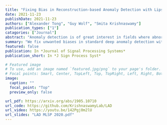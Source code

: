 ```yaml
---
title: "Fixing Bias in Reconstruction-based Anomaly Detection with Lipschitz Discriminators"
date: 2021-11-23
publishDate: 2021-11-23
authors: ["Alexander Tong", "Guy Wolf", "Smita Krishnaswamy"]
publication_types: ["1"]
catagories: ["Journal"]
abstract: "Anomaly detection is of great interest in fields where abnormalities need to be identified and corrected (e.g., medicine and finance). Deep learning methods for this task often rely on autoencoder reconstruction error, sometimes in conjunction with other penalties. We show that this approach exhibits intrinsic biases that lead to undesirable results. Reconstruction-based methods can sometimes show low error on simple-to-reconstruct points that are not part of the training data, for example the all black image. Instead, we introduce a new unsupervised Lipschitz anomaly discriminator (LAD) that does not suffer from these biases. Our anomaly discriminator is trained, similar to the discriminator of a GAN, to detect the difference between the training data and corruptions of the training data. We show that this procedure successfully detects unseen anomalies with guarantees on those that have a certain Wasserstein distance from the data or corrupted training set. These additions allow us to show improved performance on MNIST, CIFAR10, and health record data. Further, LAD does not require decoding back to the original data space, which makes anomaly detection possible in domains where it is difficult to define a decoder, such as in irregular graph structured data. Empirically, we show this framework leads to improved performance on image, health record, and graph data."
summary: "We fix unwanted biases in standard deep anomaly detection with a new architecture. Extended from IEEE MLSP (2020) version."
featured: false
publication: In *Journal of Signal Processing Systems*
publication_short: In *J Sign Process Syst*

# Featured image
# To use, add an image named `featured.jpg/png` to your page's folder.
# Focal points: Smart, Center, TopLeft, Top, TopRight, Left, Right, BottomLeft, Bottom, BottomRight.
image:
  caption: ""
  focal_point: "Top"
  preview_only: false

url_pdf: https://arxiv.org/abs/1905.10710
url_code: https://github.com/KrishnaswamyLab/LAD
url_video: https://youtu.be/142Pgj0m2lU
url_slides: "LAD MLSP 2020.pdf"
---
```


